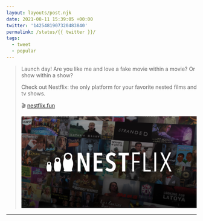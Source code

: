 ```yaml
---
layout: layouts/post.njk
date: 2021-08-11 15:39:05 +00:00
twitter: '1425481907320483840'
permalink: /status/{{ twitter }}/
tags: 
  - tweet
  - popular
---
```


> Launch day! Are you like me and love a fake movie within a movie? Or show within a show?
> 
> Check out Nestflix: the only platform for your favorite nested films and tv shows.
> 
> 🎬 [nestflix.fun](https://nestflix.fun) 
> 
> ![a background spread of movie and tv show titles with Nestflix logo (logomark is a set of Russian nesting dolls)](/img/1425481907320483840-E8hUFcbVcAMKGV5.jpg)

---
